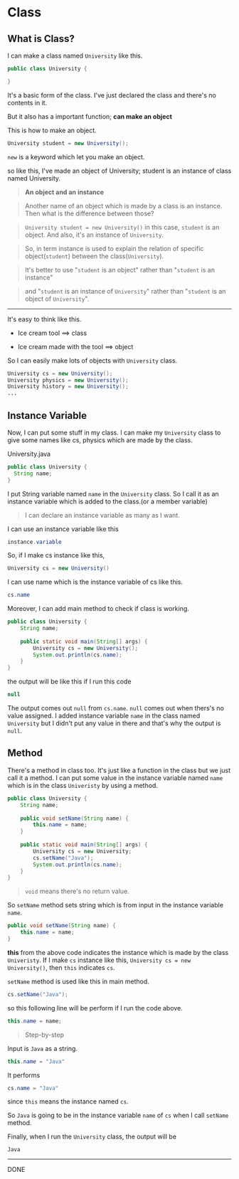 # Class

## What is Class?

I can make a class named ```University``` like this.

```java
public class University {

}
```
It's a basic form of the class. I've just declared the class and there's no contents in it. 

But it also has a important function; **can make an object**


This is how to make an object.
```java
University student = new University();
```
```new``` is a keyword which let you make an object.

so like this, I've made an object of University; student is an instance of class named University.




>**An object and an instance**

>Another name of an object which is made by a class is an instance. Then what is the difference between those?

>```University student = new University()``` in this case, ```student``` is an object. And also, it's an instance of ```University```.

>So, in term instance is used to explain the relation of specific object(```student```) between the class(```University```).

>It's better to use "```student``` is an object" rather than "```student``` is an instance" 

>and "```student``` is an instance of ```University```" rather than "```student``` is an object of ```University```".

<hr/>

It's easy to think like this.

* Ice cream tool ==> class

* Ice cream made with the tool ==> object



So I can easily make lots of objects with ```University``` class.

```java
University cs = new University();
University physics = new University();
University history = new University();
...
```

## Instance Variable
Now, I can put some stuff in my class. I can make my ```University``` class to give some names like cs, physics which are made by the class.

University.java
```java
public class University {
  String name;
}
```

I put String variable named ```name``` in the ```University``` class. So I call it as an instance variable which is added to the class.(or a member variable)

>I can declare an instance variable as many as I want. 

I can use an instance variable like this

```java
instance.variable
```

So, if I make cs instance like this, 
```java 
University cs = new University()
```

I can use name which is the instance variable of cs like this.

```java
cs.name
```

Moreover, I can add main method to check if class is working.
```java
public class University {
    String name;
    
    public static void main(String[] args) {
        University cs = new University();
        System.out.println(cs.name);
    }
}
```

the output will be like this if I run this code
```java
null
```

The output comes out ```null``` from ```cs.name```. ```null``` comes out when thers's no value assigned. 
I added instance variable ```name``` in the class named ```University``` but I didn't put any value in there and that's why the output is ```null```.


## Method

There's a method in class too. It's just like a function in the class but we just call it a method.
I can put some value in the instance variable named ```name``` which is in the class ```Univeristy``` by using a method.

```java
public class University {
    String name;
    
    public void setName(String name) {
        this.name = name;
    }
    
    public static void main(String[] args) {
        University cs = new University;
        cs.setName("Java");
        System.out.println(cs.name);
    }
}
```

> ```void``` means there's no return value.

So ```setName``` method sets string which is from input in the instance variable ```name```.
```java
public void setName(String name) {
    this.name = name;
}
```

**this** from the above code indicates the instance which is made by the class ```Univeristy```. 
If I make ```cs``` instance like this, ```University cs = new University()```,  then ```this``` indicates ```cs```.

```setName``` method is used like this in main method.
```java 
cs.setName("Java"); 
```
so this following line will be perform if I run the code above.
```java 
this.name = name; 
```

>Step-by-step

Input is ```Java``` as a string.
```java
this.name = "Java" 
```


It performs
```java
cs.name = "Java"
``` 
since ```this``` means the instance named ```cs```.

So ```Java``` is going to be in the instance variable ```name``` of ```cs``` when I call ```setName``` method.

Finally, when I run the ```University``` class, the output will be


```Java ```





<hr/>
DONE
